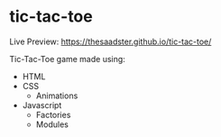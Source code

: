 # tic-tac-toe
Live Preview: https://thesaadster.github.io/tic-tac-toe/

Tic-Tac-Toe game made using:
- HTML
- CSS
    - Animations
- Javascript
    - Factories
    - Modules
